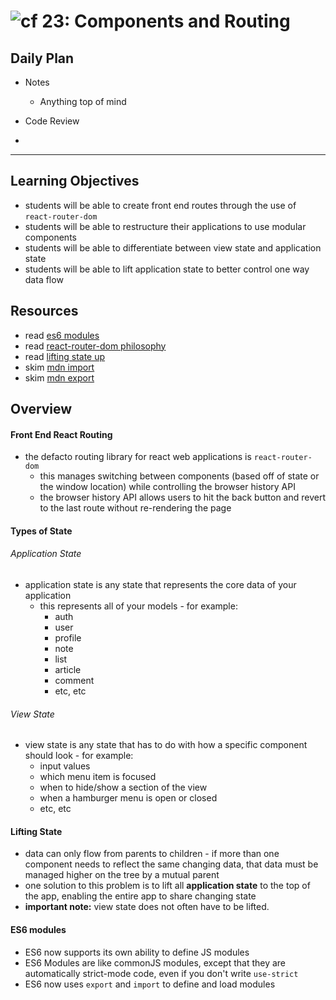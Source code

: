 ![cf](http://i.imgur.com/7v5ASc8.png) 23: Components and Routing
===

## Daily Plan
* Notes
  - Anything top of mind

* Code Review
* 

----

## Learning Objectives
* students will be able to create front end routes through the use of `react-router-dom`
* students will be able to restructure their applications to use modular components
* students will be able to differentiate between view state and application state
* students will be able to lift application state to better control one way data flow

## Resources
* read [es6 modules](https://hacks.mozilla.org/2015/08/es6-in-depth-modules/)
* read [react-router-dom philosophy](https://reacttraining.com/react-router/web/guides/philosophy)
* read [lifting state up](https://facebook.github.io/react/docs/lifting-state-up.html)
* skim [mdn import](https://developer.mozilla.org/en-US/docs/Web/JavaScript/Reference/Statements/import)
* skim [mdn export](https://developer.mozilla.org/en-US/docs/Web/JavaScript/Reference/Statements/export)

## Overview
#### Front End React Routing
* the defacto routing library for react web applications is `react-router-dom`
  * this manages switching between components (based off of state or the window location) while controlling the browser history API
  * the browser history API allows users to hit the back button and revert to the last route without re-rendering the page

#### Types of State
###### Application State
* application state is any state that represents the core data of your application
  * this represents all of your models - for example:
    * auth
    * user
    * profile
    * note
    * list
    * article
    * comment
    * etc, etc

###### View State
* view state is any state that has to do with how a specific component should look - for example:
  * input values
  * which menu item is focused
  * when to hide/show a section of the view
  * when a hamburger menu is open or closed
  * etc, etc

#### Lifting State
* data can only flow from parents to children - if more than one component needs to reflect the same changing data, that data must be managed higher on the tree by a mutual parent
* one solution to this problem is to lift all **application state** to the top of the app, enabling the entire app to share changing state
* **important note:** view state does not often have to be lifted.

#### ES6 modules
* ES6 now supports its own ability to define JS modules
* ES6 Modules are like commonJS modules, except that they are automatically strict-mode code, even if you don't write `use-strict`
* ES6 now uses `export` and `import` to define and load modules

